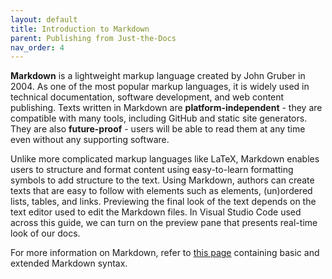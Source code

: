 ```yaml
---
layout: default
title: Introduction to Markdown
parent: Publishing from Just-the-Docs
nav_order: 4
---
```


**Markdown** is a lightweight markup language created by John Gruber in 2004. As one of the most popular markup languages, it is widely used in technical documentation, software development, and web content publishing. Texts written in Markdown are **platform-independent** - they are compatible with many tools, including GitHub and static site generators. They are also **future-proof** - users will be able to read them at any time even without any supporting software.

Unlike more complicated markup languages like LaTeX, Markdown enables users to structure and format content using easy-to-learn formatting symbols to add structure to the text. Using Markdown, authors can create texts that are easy to follow with elements such as elements, (un)ordered lists, tables, and links. Previewing the final look of the text depends on the text editor used to edit the Markdown files. In Visual Studio Code used across this guide, we can turn on the preview pane that presents real-time look of our docs.

For more information on Markdown, refer to [this page](https://www.markdownguide.org/) containing basic and extended Markdown syntax.